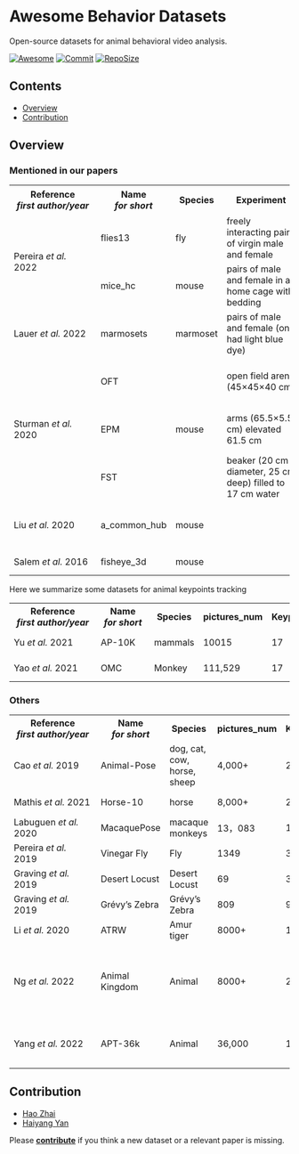 # Awesome Behavior Datasets
Open-source datasets for animal behavioral video analysis.


[![Awesome](https://awesome.re/badge.svg)](https://github.com/topics/awesome)
[![Commit](https://img.shields.io/github/last-commit/JackieZhai/awesome-behavior-datasets)](https://github.com/JackieZhai/awesome-behavior-datasets/commits)
[![RepoSize](https://img.shields.io/github/repo-size/JackieZhai/awesome-behavior-datasets)](https://github.com/JackieZhai/awesome-behavior-datasets/archive/refs/heads/master.zip)


## Contents

* [Overview](https://github.com/JackieZhai/awesome-behavior-datasets#overview)
* [Contribution](https://github.com/JackieZhai/awesome-behavior-datasets#contribution)


## Overview

### Mentioned in our papers

<table>
    <tr>
        <th>&nbsp;&nbsp;&nbsp;&nbsp;&nbsp;&nbsp;&nbsp;Reference&nbsp;&nbsp;&nbsp;&nbsp;&nbsp;&nbsp;&nbsp;<br><i>first author/year</i></th>
        <th>&nbsp;&nbsp;&nbsp;&nbsp;Name&nbsp;&nbsp;&nbsp;&nbsp;<br><i>for short</i></th>
        <th>Species</th>
        <th>&nbsp;&nbsp;&nbsp;&nbsp;Experiment&nbsp;&nbsp;&nbsp;&nbsp;</th>
        <th>Size<br><i>pixel<sup>2</sup></i></th>
        <th>Resolution<br><i>pixel/mm</i></th>
        <th>Length<br><i>d/h/min/s</i></th>
        <th>Rate<br><i>frame/s</i></th>
        <th>Link</th>
        <th>&nbsp;&nbsp;&nbsp;&nbsp;&nbsp;&nbsp;&nbsp;&nbsp;&nbsp;&nbsp;&nbsp;&nbsp;&nbsp;&nbsp;&nbsp;&nbsp;&nbsp;&nbsp;Note&nbsp;&nbsp;&nbsp;&nbsp;&nbsp;&nbsp;&nbsp;&nbsp;&nbsp;&nbsp;&nbsp;&nbsp;&nbsp;&nbsp;&nbsp;&nbsp;&nbsp;&nbsp;</th>
    </tr>
    <tr>
        <td rowspan="2">Pereira <i>et al.</i> 2022</td>
        <td>flies13</td>
        <td>fly</td>
        <td>freely interacting pairs of virgin male and female</td>
        <td>1024x1024</td>
        <td>30.3</td>
        <td>30min</td>
        <td>200</td>
        <td rowspan="2"><a href="https://doi.org/10.17605/OSF.IO/36HAR">data</a><br><a href="https://sleap.ai/datasets">demo</a></td>
        <td>labeled 2,000 frames with a 13 node skeleton</td>
    </tr>
    <tr>
        <td>mice_hc</td>
        <td>mouse</td>
        <td>pairs of male and female in a home cage with bedding</td>
        <td>1280x1024</td>
        <td>1.9</td>
        <td>5min</td>
        <td>40</td>
        <td>labeled 1,474 frames with a 5 node skeleton</td>
    </tr>
    <tr>
        <td>Lauer <i>et al.</i> 2022</td>
        <td>marmosets</td>
        <td>marmoset</td>
        <td>pairs of male and female (one had light blue dye)</td>
        <td>1080x1080</td>
        <td></td>
        <td>9h</td>
        <td>30</td>
        <td><a href="https://benchmark.deeplabcut.org/">data</a></td>
        <td>used 7,600 labeled frames from 40 individuals with 15 body points</td>
    </tr>
    <tr>
        <td rowspan="3">Sturman <i>et al.</i> 2020</td>
        <td>OFT</td>
        <td rowspan="3">mouse</td>
        <td>open field arena (45×45×40 cm)</td>
        <td></td>
        <td></td>
        <td rowspan="2">10min</td>
        <td></td>
        <td rowspan="3"><a href="https://zenodo.org/record/3608658">data</a><br><a href="https://github.com/ETHZ-INS/DLCAnalyzer">labels</a></td>
        <td>distance, time in center, supported rears and unsupported rears were recorded</td>
    </tr>
    <tr>
        <td>EPM</td>
        <td>arms (65.5×5.5 cm) elevated 61.5 cm</td>
        <td></td>
        <td></td>
        <td></td>
        <td>distance, velocity, time in zone (open/closed arms + center) and head dips were recorded</td>
    </tr>
    <tr>
        <td>FST</td>
        <td>beaker (20 cm diameter, 25 cm deep) filled to 17 cm water</td>
        <td></td>
        <td></td>
        <td>6min</td>
        <td></td>
        <td></td>
    </tr>
    <tr>
        <td>Liu <i>et al.</i> 2020</td>
        <td>a_common_hub</td>
        <td>mouse</td>
        <td></td>
        <td></td>
        <td>30</td>
        <td></td>
        <td></td>
        <td></td>
        <td>labeled ~3,000 random and 5,000 continuous masks, also with EEG and EMG recorded</td>
    </tr>
    <tr>
        <td>Salem <i>et al.</i> 2016</td>
        <td>fisheye_3d</td>
        <td>mouse</td>
        <td></td>
        <td></td>
        <td></td>
        <td></td>
        <td></td>
        <td></td>
        <td>labeled 6,500 frames with 4 key-points</td>
    </tr>
</table>

Here we summarize some datasets for animal keypoints tracking

<table>
    <tr>
        <th>&nbsp;&nbsp;&nbsp;&nbsp;&nbsp;&nbsp;&nbsp;Reference&nbsp;&nbsp;&nbsp;&nbsp;&nbsp;&nbsp;&nbsp;<br><i>first author/year</i></th>
        <th>&nbsp;&nbsp;&nbsp;&nbsp;Name&nbsp;&nbsp;&nbsp;&nbsp;<br><i>for short</i></th>
        <th>Species</th>
        <th>pictures_num</th>
        <th>Keypoints_num</th>
        <th>have_box</th>
        <th>Link</th>
        <th>&nbsp;&nbsp;&nbsp;&nbsp;&nbsp;&nbsp;&nbsp;&nbsp;&nbsp;&nbsp;&nbsp;&nbsp;&nbsp;&nbsp;&nbsp;&nbsp;&nbsp;&nbsp;Note&nbsp;&nbsp;&nbsp;&nbsp;&nbsp;&nbsp;&nbsp;&nbsp;&nbsp;&nbsp;&nbsp;&nbsp;&nbsp;&nbsp;&nbsp;&nbsp;&nbsp;&nbsp;</th>
    </tr>
    <tr>
        <td>Yu <i>et al.</i> 2021</td>
        <td>AP-10K</td>
        <td>mammals</td>
        <td>10015</td>
        <td>17</td>
        <td>True</td>
        <td><a href="https://openreview.net/forum?id=rH8yliN6C83">data</a></td>        
        <td>23 animal families and 54 species</td>
    </tr>
     <tr>
        <td>Yao <i>et al.</i> 2021</td>
        <td>OMC</td>
        <td>Monkey</td>
        <td>111,529</td>
        <td>17</td>
        <td>True</td>
        <td><a href="https://competitions.codalab.org/competitions/34342#learn_the_details">data</a></td>        
        <td>23 animal families and 54 species</td>
    </tr>
</table>


### Others

<table>
    <tr>
        <th>&nbsp;&nbsp;&nbsp;&nbsp;&nbsp;&nbsp;&nbsp;Reference&nbsp;&nbsp;&nbsp;&nbsp;&nbsp;&nbsp;&nbsp;<br><i>first author/year</i></th>
        <th>&nbsp;&nbsp;&nbsp;&nbsp;Name&nbsp;&nbsp;&nbsp;&nbsp;<br><i>for short</i></th>
        <th>Species</th>
        <th>pictures_num</th>
        <th>Keypoints_num</th>
        <th>have_box</th>
        <th>Link</th>
        <th>&nbsp;&nbsp;&nbsp;&nbsp;&nbsp;&nbsp;&nbsp;&nbsp;&nbsp;&nbsp;&nbsp;&nbsp;&nbsp;&nbsp;&nbsp;&nbsp;&nbsp;&nbsp;Note&nbsp;&nbsp;&nbsp;&nbsp;&nbsp;&nbsp;&nbsp;&nbsp;&nbsp;&nbsp;&nbsp;&nbsp;&nbsp;&nbsp;&nbsp;&nbsp;&nbsp;&nbsp;</th>
    </tr>
    <tr>
        <td>Cao <i>et al.</i> 2019</td>
        <td>Animal-Pose</td>
        <td>dog, cat, cow, horse, sheep</td>
        <td> 4,000+</td>
        <td>20</td>
        <td>True</td>
        <td><a href="https://sites.google.com/view/animal-pose/">data</a></td>        
        <td>also contains bounding box annotations for other 7 animal categories</td>
    </tr>
    <tr>
        <td>Mathis <i>et al.</i> 2021</td>
        <td>Horse-10</td>
        <td> horse</td>
        <td> 8,000+</td>
        <td>22</td>
        <td>False</td>
        <td><a href="http://www.mackenziemathislab.org/horse10">data</a></td>        
        <td>30 diverse Thoroughbred horses</td>
    </tr>
    <tr>
        <td>Labuguen <i>et al.</i> 2020</td>
        <td>MacaquePose</td>
        <td> macaque monkeys</td>
        <td> 13，083</td>
        <td>17</td>
        <td>True</td>
        <td><a href="http://www.pri.kyoto-u.ac.jp/datasets/macaquepose/index.html">data</a></td>        
        <td>30 diverse Thoroughbred horses</td>
    </tr>
    <tr>
        <td>Pereira <i>et al.</i> 2019</td>
        <td>Vinegar Fly </td>
        <td> Fly</td>
        <td>1349</td>
        <td>32</td>
        <td>False</td>
        <td><a href="https://github.com/jgraving/DeepPoseKit-Data">data</a></td>        
        <td>frame:192*192</td></td>
    </tr>
    <tr>
        <td>Graving <i>et al.</i> 2019</td>
        <td>Desert Locust</td>
        <td>Desert Locust</td>
        <td> 69</td>
        <td>35</td>
        <td>True</td>
        <td><a href="https://github.com/jgraving/DeepPoseKit-Data">data</a></td>        
        <td>30 diverse Thoroughbred horses</td>
    </tr>
    <tr>
        <td>Graving <i>et al.</i> 2019</td>
        <td>Grévy’s Zebra</td>
        <td>Grévy’s Zebra</td>
        <td>809</td>
        <td>9</td>
        <td>True</td>
        <td><a href="https://github.com/jgraving/DeepPoseKit-Data">data</a></td>        
        <td>30 diverse Thoroughbred horses</td>
    </tr>
    <tr>
        <td>Li <i>et al.</i> 2020</td>
        <td>ATRW</td>
        <td>Amur tiger</td>
        <td>8000+</td>
        <td>17</td>
        <td>True</td>
        <td><a href="https://cvwc2019.github.io/challenge.html">data</a></td>        
        <td>the largest wildlife re-ID dataset to date</td>
    </tr>
     <tr>
        <td>Ng <i>et al.</i> 2022</td>
        <td>Animal Kingdom</td>
        <td>Animal</td>
        <td>8000+</td>
        <td>23</td>
        <td>True</td>
        <td><a href="https://github.com/sutdcv/Animal-Kingdom">data</a></td>  
        <td>140 Action Description, List of >850 animals and classification、Action Recognition、Pose Estimation、Video Grounding</td>
    </tr>
    <tr>
        <td>Yang <i>et al.</i> 2022</td>
        <td>APT-36k</td>
        <td>Animal</td>
        <td>36,000</td>
        <td>17</td>
        <td>True</td>
        <td><a href="https://github.com/pandorgan/APT-36K">data</a></td>  
        <td>2,400 video clips covering 30 different animal species from different scenes</td>
    </tr>
</table>



## Contribution

* [Hao Zhai](https://github.com/JackieZhai)
* [Haiyang Yan](https://github.com/Qingjia0226)

Please [**contribute**](https://github.com/JackieZhai/awesome-em-datasets/pulls) if you think a new dataset or a relevant paper is missing.
